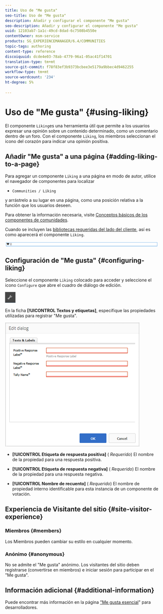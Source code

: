```yaml
---
title: Uso de "Me gusta"
seo-title: Uso de "Me gusta"
description: Añadir y configurar el componente "Me gusta"
seo-description: Añadir y configurar el componente "Me gusta"
uuid: 12103ab7-1a1c-49cd-8dad-6c7508b4550e
contentOwner: msm-service
products: SG_EXPERIENCEMANAGER/6.4/COMMUNITIES
topic-tags: authoring
content-type: reference
discoiquuid: dcde4e03-78ab-4779-96a1-05ac41f14701
translation-type: tm+mt
source-git-commit: f78f83ef3b9373bcbee3e5179a9bbec4d9462255
workflow-type: tm+mt
source-wordcount: '234'
ht-degree: 5%

---
```



# Uso de &quot;Me gusta&quot; {#using-liking}

El componente `Liking`es una herramienta útil que permite a los usuarios expresar una opinión sobre un contenido determinado, como un comentario dentro de un foro. Con el componente `Liking`, los miembros seleccionan el icono del corazón para indicar una opinión positiva.

## Añadir &quot;Me gusta&quot; a una página {#adding-liking-to-a-page}

Para agregar un componente `Liking` a una página en modo de autor, utilice el navegador de componentes para localizar

* `Communities / Liking`

y arrástrelo a su lugar en una página, como una posición relativa a la función que los usuarios deseen.

Para obtener la información necesaria, visite [Conceptos básicos de los componentes de comunidades](basics.md).

Cuando se incluyen las [bibliotecas requeridas del lado del cliente](essentials-liking.md#essentials-for-client-side), así es como aparecerá el componente `Liking`.

![chlimage_1-93](assets/chlimage_1-93.png)

## Configuración de &quot;Me gusta&quot; {#configuring-liking}

Seleccione el componente `Liking` colocado para acceder y seleccione el icono `Configure` que abre el cuadro de diálogo de edición.

![chlimage_1-94](assets/chlimage_1-94.png)

En la ficha **[!UICONTROL Textos y etiquetas]**, especifique las propiedades utilizadas para registrar &quot;Me gusta&quot;.

![chlimage_1-95](assets/chlimage_1-95.png)

* **[!UICONTROL Etiqueta de respuesta positiva]**
(
*Requerido*) El nombre de la propiedad para una respuesta positiva.

* **[!UICONTROL Etiqueta de respuesta negativa]**
(
*Requerido*) El nombre de la propiedad para una respuesta negativa.

* **[!UICONTROL Nombre de recuento]**
(
*Requerido*) El nombre de propiedad interno identificable para esta instancia de un componente de votación.

## Experiencia de Visitante del sitio {#site-visitor-experience}

### Miembros {#members}

Los Miembros pueden cambiar su estilo en cualquier momento.

### Anónimo {#anonymous}

No se admite el &quot;Me gusta&quot; anónimo. Los visitantes del sitio deben registrarse (convertirse en miembros) e iniciar sesión para participar en el &quot;Me gusta&quot;.

## Información adicional {#additional-information}

Puede encontrar más información en la página [&quot;Me gusta esencial](essentials-liking.md)&quot; para desarrolladores.
